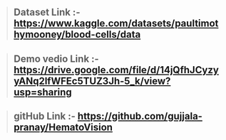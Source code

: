 > ## Dataset Link :- https://www.kaggle.com/datasets/paultimothymooney/blood-cells/data


> ## Demo vedio Link :- https://drive.google.com/file/d/14jQfhJCyzyyANq2lfWFEc5TUZ3Jh-5_k/view?usp=sharing


>## gitHub Link :- https://github.com/gujjala-pranay/HematoVision
